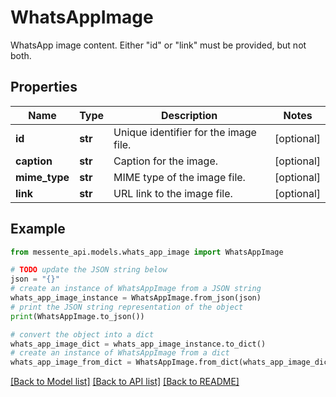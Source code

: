 # WhatsAppImage

WhatsApp image content. Either \"id\" or \"link\" must be provided, but not both.

## Properties

Name | Type | Description | Notes
------------ | ------------- | ------------- | -------------
**id** | **str** | Unique identifier for the image file. | [optional] 
**caption** | **str** | Caption for the image. | [optional] 
**mime_type** | **str** | MIME type of the image file. | [optional] 
**link** | **str** | URL link to the image file. | [optional] 

## Example

```python
from messente_api.models.whats_app_image import WhatsAppImage

# TODO update the JSON string below
json = "{}"
# create an instance of WhatsAppImage from a JSON string
whats_app_image_instance = WhatsAppImage.from_json(json)
# print the JSON string representation of the object
print(WhatsAppImage.to_json())

# convert the object into a dict
whats_app_image_dict = whats_app_image_instance.to_dict()
# create an instance of WhatsAppImage from a dict
whats_app_image_from_dict = WhatsAppImage.from_dict(whats_app_image_dict)
```
[[Back to Model list]](../README.md#documentation-for-models) [[Back to API list]](../README.md#documentation-for-api-endpoints) [[Back to README]](../README.md)


